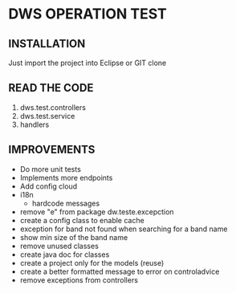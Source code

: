 # DWS OPERATION TEST

## INSTALLATION

Just import the project into Eclipse or GIT clone


## READ THE CODE

1. dws.test.controllers
2. dws.test.service
3. handlers



## IMPROVEMENTS

- Do more unit tests
- Implements more endpoints
- Add config cloud
- i18n
	- hardcode messages
- remove "e" from package dw.teste.excepction
- create a config class to enable cache
- exception for band not found when searching for a band name
- show min size of the band name
- remove unused classes
- create java doc for classes
- create a project only for the models (reuse)
- create a better formatted message to error on controladvice
- remove exceptions from controllers
